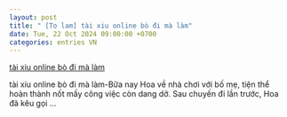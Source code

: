 ```yaml
---
layout: post
title: " [To lam] tài xiu online bò đi mà làm"
date: Tue, 22 Oct 2024 09:00:00 +0700
categories: entries VN
---
```

[tài xiu online bò đi mà làm](https://www.bienphong.com.vn/fnlzrlapdfpewvohgfvwhocljhshhfb.htm)

tài xiu online bò đi mà làm-Bữa nay Hoa về nhà chơi với bố mẹ, tiện thể hoàn thành nốt mấy công việc còn dang dở. Sau chuyến đi lần trước, Hoa đã kêu gọi ...

